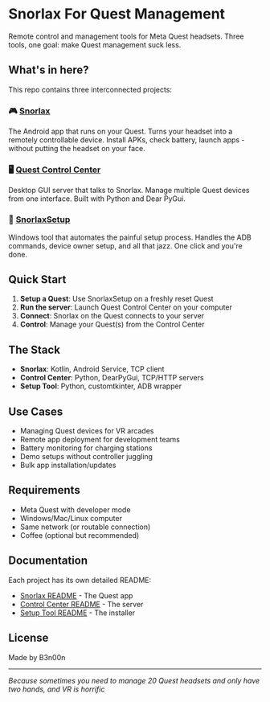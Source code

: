 # Snorlax For Quest Management

Remote control and management tools for Meta Quest headsets. Three tools, one goal: make Quest management suck less.

## What's in here?

This repo contains three interconnected projects:

### 🎮 [Snorlax](./client/)
The Android app that runs on your Quest. Turns your headset into a remotely controllable device. Install APKs, check battery, launch apps - without putting the headset on your face.

### 🖥️ [Quest Control Center](./server/)
Desktop GUI server that talks to Snorlax. Manage multiple Quest devices from one interface. Built with Python and Dear PyGui.

### 🔧 [SnorlaxSetup](./setup/)
Windows tool that automates the painful setup process. Handles the ADB commands, device owner setup, and all that jazz. One click and you're done.

## Quick Start

1. **Setup a Quest**: Use SnorlaxSetup on a freshly reset Quest
2. **Run the server**: Launch Quest Control Center on your computer  
3. **Connect**: Snorlax on the Quest connects to your server
4. **Control**: Manage your Quest(s) from the Control Center

## The Stack

- **Snorlax**: Kotlin, Android Service, TCP client
- **Control Center**: Python, DearPyGui, TCP/HTTP servers
- **Setup Tool**: Python, customtkinter, ADB wrapper

## Use Cases

- Managing Quest devices for VR arcades
- Remote app deployment for development teams
- Battery monitoring for charging stations
- Demo setups without controller juggling
- Bulk app installation/updates

## Requirements

- Meta Quest with developer mode
- Windows/Mac/Linux computer
- Same network (or routable connection)
- Coffee (optional but recommended)

## Documentation

Each project has its own detailed README:
- [Snorlax README](./client/README.md) - The Quest app
- [Control Center README](./server/README.md) - The server
- [Setup Tool README](./setup/README.md) - The installer

## License

Made by B3n00n

---

*Because sometimes you need to manage 20 Quest headsets and only have two hands, and VR is horrific*